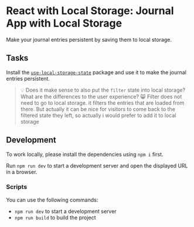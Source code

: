 # React with Local Storage: Journal App with Local Storage

Make your journal entries persistent by saving them to local storage.

## Tasks

Install the [`use-local-storage-state`](https://github.com/astoilkov/use-local-storage-state) package and use it to make the journal entries persistent.

> 💡 Does it make sense to also put the `filter` state into local storage? What are the differences to the user experience?
😸 Filter does not need to go to local storage. 
it filters the entries that are loaded from there.
But actually it can be nice for visitors to come back to the filtered state they left, so actually i would prefer to add it to local storage

## Development

To work locally, please install the dependencies using `npm i` first.

Run `npm run dev` to start a development server and open the displayed URL in a browser.

### Scripts

You can use the following commands:

- `npm run dev` to start a development server
- `npm run build` to build the project
